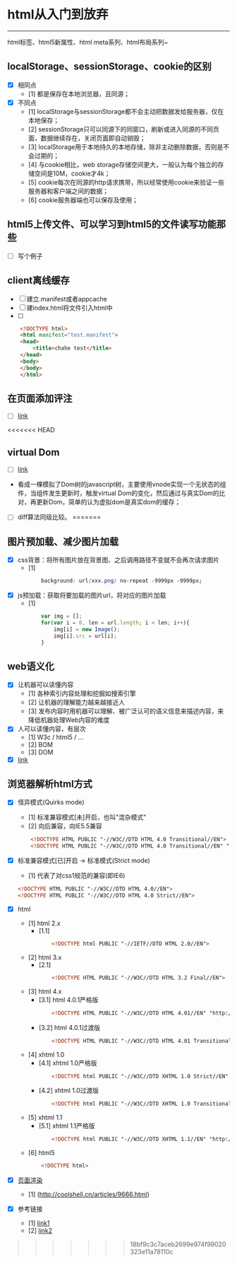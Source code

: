 # html从入门到放弃

-------
 html标签、html5新属性、html meta系列、html布局系列~

## localStorage、sessionStorage、cookie的区别
- [x] 相同点
	- [1] 都是保存在本地浏览器，且同源；
- [x] 不同点
	- [1] localStorage与sessionStorage都不会主动把数据发给服务器，仅在本地保存；
	- [2] sessionStorage只可以同源下的同窗口，刷新或进入同源的不同页面，数据继续存在，关闭页面即自动销毁；
	- [3] localStorage用于本地持久的本地存储，除非主动删除数据，否则是不会过期的；
	- [4] 与cookie相比，web storage存储空间更大，一般认为每个独立的存储空间是10M，cookie才4k；
	- [5] cookie每次在同源的http请求携带，所以经常使用cookie来验证一些服务器和客户端之间的数据；
	- [6] cookie服务器端也可以保存及使用；

## html5上传文件、可以学习到html5的文件读写功能那些
- [ ] 写个例子


## client离线缓存
- [ ] 建立.manifest或者appcache
- [ ] 建index.html将文件引入html中
- [ ]
```html
	<!DOCTYPE html>
	<html manifest="test.manifest">
	<head>
		<title>chahe test</title>
	</head>
	<body>
	</body>
	</html>
```

## 在页面添加评注
- [ ] [link](http://www.html-js.com/article/The-front-end-of-the-official-about-the-new-function-column-mass-just-online-commentary)

<<<<<<< HEAD
## virtual Dom
- [ ] [link](http://www.cnblogs.com/xuntu/p/6800547.html)
- 看成一棵模拟了Dom树的javascript树，主要使用vnode实现一个无状态的组件，当组件发生更新时，触发virtual Dom的变化，然后通过与真实Dom的比对，再更新Dom，简单的认为虚拟dom是真实dom的缓存；
- [ ] diff算法同级比较。
=======
## 图片预加载、减少图片加载
- [x] css背景：将所有图片放在背景图、之后调用路径不变就不会再次请求图片
	- [1] 
		```css
			background: url(xxx.png) no-repeat -9999px -9999px;
		```
- [x] js预加载：获取将要加载的图片url，将对应的图片加载
	- [1] 
		```JavaScript
			var img = [];
			for(var i = 0, len = url.length; i < len; i++){
				img[i] = new Image();
				img[i].src = url[i];
			}
		```

## web语义化
- [x] 让机器可以读懂内容
	- [1] 各种索引内容处理和挖掘如搜索引擎
	- [2] 让机器的理解能力越来越接近人
	- [3] 发布内容时用机器可以理解、被广泛认可的语义信息来描述内容，来降低机器处理Web内容的难度
- [x] 人可以读懂内容，有层次
	- [1] W3c / html5 / ...
	- [2] BOM
	- [3] DOM
- [x] [link](https://www.zhihu.com/question/20455165)

## 浏览器解析html方式
- [x] 怪异模式(Quirks mode)
	- [1] 标准兼容模式[未]开启，也叫"混杂模式"
	- [2] 向后兼容，向IE5.5兼容
	```html
		<!DOCTYPE HTML PUBLIC "-//W3C//DTD HTML 4.0 Transitional//EN">
		<!DOCTYPE HTML PUBLIC "-//W3C//DTD HTML 4.0 Transitional//EN" "http://www.w3.org/TR/html4/loose.dtd">
	```
- [x] 标准兼容模式[已]开启 -> 标准模式(Strict mode)
	- [1] 代表了对css1规范的兼容(即IE6)
	```html
	<!DOCTYPE HTML PUBLIC "-//W3C//DTD HTML 4.0//EN">
	<!DOCTYPE HTML PUBLIC "-//W3C//DTD HTML 4.0 Strict//EN">
	```
- [x] html
	- [1] html 2.x
		- [1.1] 
			```html
				<!DOCTYPE html PUBLIC "-//IETF//DTD HTML 2.0//EN">
			```
	- [2] html 3.x
		- [2.1]
			```html
				<!DOCTYPE HTML PUBLIC "-//W3C//DTD HTML 3.2 Final//EN">
			```
	- [3] html 4.x
		- [3.1] html 4.0.1严格版
			```html
				<!DOCTYPE HTML PUBLIC "-//W3C//DTD HTML 4.01//EN" "http://www.w3.org/TR/html4/strict.dtd">
			```
		- [3.2] html 4.0.1过渡版
			```html
				<!DOCTYPE HTML PUBLIC "-//W3C//DTD HTML 4.01 Transitional//EN" "http://www.w3.org/TR/html4/loose.dtd">
			```
	- [4] xhtml 1.0
		- [4.1] xhtml 1.0严格版
			```html
				<!DOCTYPE html PUBLIC "-//W3C//DTD XHTML 1.0 Strict//EN" "http://www.w3.org/TR/xhtml1/DTD/xhtml1-strict.dtd">
			```
		- [4.2] xhtml 1.0过渡版
			```html
				<!DOCTYPE html PUBLIC "-//W3C//DTD XHTML 1.0 Transitional//EN" "http://www.w3.org/TR/xhtml1/DTD/xhtml1-transitional.dtd">
			```
	- [5] xhtml 1.1
		- [5.1] xhtml 1.1严格版
			```html
				<!DOCTYPE html PUBLIC "-//W3C//DTD XHTML 1.1//EN" "http://www.w3.org/TR/xhtml11/DTD/xhtml11.dtd">
			```
	- [6] html5
		```html
			<!DOCTYPE html>
		```

- [x] [页面渲染](https://www.zhihu.com/question/20117417)
	- [1] (http://coolshell.cn/articles/9666.html)

- [x] 参考链接 
	- [1] [link1](http://w3help.org/zh-cn/casestudies/002)
	- [2] [link2](https://msdn.microsoft.com/en-us/library/bb250395.aspx)
>>>>>>> 18bf9c3c7aceb2699e974f99020323e11a78110c
